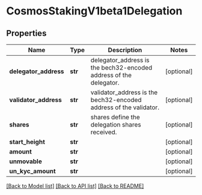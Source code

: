 # CosmosStakingV1beta1Delegation

## Properties
Name | Type | Description | Notes
------------ | ------------- | ------------- | -------------
**delegator_address** | **str** | delegator_address is the bech32-encoded address of the delegator. | [optional] 
**validator_address** | **str** | validator_address is the bech32-encoded address of the validator. | [optional] 
**shares** | **str** | shares define the delegation shares received. | [optional] 
**start_height** | **str** |  | [optional] 
**amount** | **str** |  | [optional] 
**unmovable** | **str** |  | [optional] 
**un_kyc_amount** | **str** |  | [optional] 

[[Back to Model list]](../README.md#documentation-for-models) [[Back to API list]](../README.md#documentation-for-api-endpoints) [[Back to README]](../README.md)

